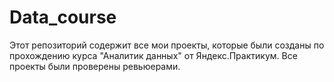# Data_course
Этот репозиторий содержит все мои проекты, которые были созданы по прохождению курса "Аналитик данных" от Яндекс.Практикум. Все проекты были проверены ревьюерами.
